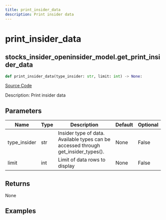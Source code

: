 ```yaml
---
title: print_insider_data
description: Print insider data
---
```

# print_insider_data

## stocks_insider_openinsider_model.get_print_insider_data

```python
def print_insider_data(type_insider: str, limit: int) -> None:
```
[Source Code](https://github.com/OpenBB-finance/OpenBBTerminal/tree/main/openbb_terminal/stocks/insider/openinsider_model.py#L1436)

Description: Print insider data

## Parameters

| Name | Type | Description | Default | Optional |
| ---- | ---- | ----------- | ------- | -------- |
| type_insider | str | Insider type of data. Available types can be accessed through get_insider_types(). | None | False |
| limit | int | Limit of data rows to display | None | False |

## Returns

None

## Examples

